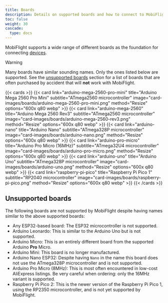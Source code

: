 ```yaml
---
title: Boards
description: Details on supported boards and how to connect to MobiFlight
toc: false
weight: 30
cascade:
  type: docs
---
```


MobiFlight supports a wide range of different boards as the foundation for connecting [devices](../devices/).

> [!WARNING]
> Many boards have similar sounding names. Only the ones listed below are supported. See the
> [unsupported boards](#unsupported-boards) section for a list of boards that are often purchased by accident
> that will **not** work with MobiFlight.

{{< cards >}}
{{< card link="arduino-mega-2560-pro-mini" title="Arduino Mega 2560 Pro Mini" subtitle="ATmega2560 microcontroller" image="card-images/boards/arduino-mega-2560-pro-mini.png" method="Resize" options="600x q80 webp" >}}
{{< card link="arduino-mega-2560" title="Arduino Mega 2560 Rev3" subtitle="ATmega2560 microcontroller" image="card-images/boards/arduino-mega-2560-rev3.png" method="Resize" options="600x q80 webp" >}}
{{< card link="arduino-nano" title="Arduino Nano" subtitle="ATmega328P microcontroller" image="card-images/boards/arduino-nano.png" method="Resize" options="600x q80 webp" >}}
{{< card link="arduino-pro-micro" title="Arduino Pro Micro (16MHz)" subtitle="ATmega32U4 microcontroller" image="card-images/boards/arduino-pro-micro.png" method="Resize" options="600x q80 webp" >}}
{{< card link="arduino-uno" title="Arduino Uno" subtitle="ATmega328P microcontroller" image="card-images/boards/arduino-uno.png" method="Resize" options="600x q80 webp" >}}
{{< card link="raspberry-pi-pico" title="Raspberry Pi Pico 1" subtitle="RP2040 microcontroller" image="card-images/boards/raspberry-pi-pico.png" method="Resize" options="600x q80 webp" >}}
{{< /cards >}}

## Unsupported boards

The following boards are not supported by MobiFlight despite having names similar to the above supported boards:

- Any ESP32-based board: The ESP32 microcontroller is not supported.
- Arduino Leonardo: This is similar to the Arduino Uno but is not supported.
- Arduino Micro: This is an entirely different board from the supported Arduino **Pro** Micro.
- Arduino Mini: This board is no longer manufactured.
- Arduino Nano ESP32: Despite having `Nano` in the name this board does not use the ATmega328P microcontroller and is not supported.
- Arduino Pro Micro (8MHz): This is most often encountered in low-cost AliExpress listings. Be very careful when ordering: only the 16MHz variant is supported.
- Raspberry Pi Pico 2: This is the newer version of the Raspberry Pi Pico 1, using the RP2350 microcontroller, and is not yet supported by MobiFlight.
